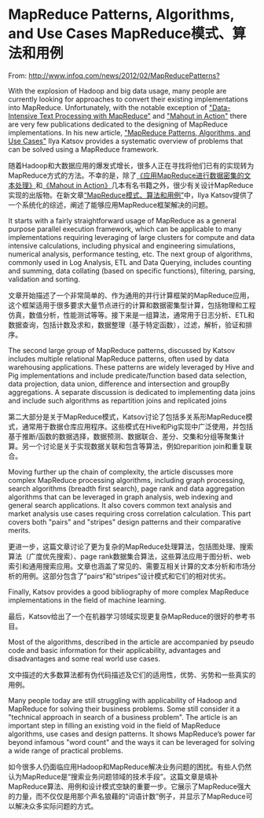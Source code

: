 MapReduce Patterns, Algorithms, and Use Cases
MapReduce模式、算法和用例
====

From: <http://www.infoq.com/news/2012/02/MapReducePatterns?>
  

With the explosion of Hadoop and big data usage, many people are currently looking for approaches to convert their existing implementations into MapReduce. Unfortunately, with the notable exception of ["Data-Intensive Text Processing with MapReduce"][10] and ["Mahout in Action"][11] there are very few publications dedicated to the designing of MapReduce implementations. In his new article, ["MapReduce Patterns, Algorithms, and Use Cases"][12] Ilya Katsov provides a systematic overview of problems that can be solved using a MapReduce framework. 

随着Hadoop和大数据应用的爆发式增长，很多人正在寻找将他们已有的实现转为MapReduce方式的方法。不幸的是，除了[《应用MapReduce进行数据密集的文本处理》][10]和[《Mahout in Action》][11]几本有名书籍之外，很少有关设计MapReduce实现的出版物。在新文章[“MapReduce模式、算法和用例”][12]中，Ilya Katsov提供了一个系统化的综述，阐述了能够应用MapReduce框架解决的问题。

   [10]: http://www.amazon.com/Data-Intensive-Processing-MapReduce-Synthesis-Technologies/dp/1608453421
   [11]: http://www.amazon.com/Mahout-Action-Sean-Owen/dp/1935182684/ref=sr_1_1?s=books&ie=UTF8&qid=1327246973&sr=1-1
   [12]: http://highlyscalable.wordpress.com/2012/02/01/mapreduce-patterns/

It starts with a fairly straightforward usage of MapReduce as a general purpose parallel execution framework, which can be applicable to many implementations requiring leveraging of large clusters for compute and data intensive calculations, including physical and engineering simulations, numerical analysis, performance testing, etc. The next group of algorithms, commonly used in Log Analysis, ETL and Data Querying, includes counting and summing, data collating (based on specific functions), filtering, parsing, validation and sorting. 

文章开始描述了一个非常简单的、作为通用的并行计算框架的MapReduce应用，这个框架适用于很多要求大量节点进行的计算和数据密集型计算，包括物理和工程仿真，数值分析，性能测试等等。接下来是一组算法，通常用于日志分析、ETL和数据查询，包括计数及求和，数据整理（基于特定函数），过滤，解析，验证和排序。

The second large group of MapReduce patterns, discussed by Katsov includes multiple relational MapReduce patterns, often used by data warehousing applications. These patterns are widely leveraged by Hive and Pig implementations and include predicate/function based data selection, data projection, data union, difference and intersection and groupBy aggregations. A separate discussion is dedicated to implementing data joins and include such algorithms as repartition joins and replicated joins 

第二大部分是关于MapReduce模式，Katsov讨论了包括多关系形MapReduce模式，通常用于数据仓库应用程序。这些模式在Hive和Pig实现中广泛使用，并包括基于推断/函数的数据选择，数据预测、数据联合、差分、交集和分组等聚集计算。另一个讨论是关于实现数据关联和包含等算法，例如reparition join和重复联合。

Moving further up the chain of complexity, the article discusses more complex MapReduce processing algorithms, including graph processing, search algorithms (breadth first search), page rank and data aggregation algorithms that can be leveraged in graph analysis, web indexing and general search applications. It also covers common text analysis and market analysis use cases requiring cross correlation calculation. This part covers both "pairs" and "stripes" design patterns and their comparative merits. 

更进一步，这篇文章讨论了更为复杂的MapReduce处理算法，包括图处理、搜索算法（广度优先搜索）、page rank数据集合算法，这些算法应用于图分析、web索引和通用搜索应用。文章也涵盖了常见的、需要互相关计算的文本分析和市场分析的用例。这部分包含了”pairs“和”stripes”设计模式和它们的相对优劣。

Finally, Katsov provides a good bibliography of more complex MapReduce implementations in the field of machine learning. 

最后，Katsov给出了一个在机器学习领域实现更复杂MapReduce的很好的参考书目。

Most of the algorithms, described in the article are accompanied by pseudo code and basic information for their applicability, advantages and disadvantages and some real world use cases. 

文中描述的大多数算法都有伪代码描述及它们的适用性，优势、劣势和一些真实的用例。

Many people today are still struggling with applicability of Hadoop and MapReduce for solving their business problems. Some still consider it a "technical approach in search of a business problem". The article is an important step in filling an existing void in the field of MapReduce algorithms, use cases and design patterns. It shows MapReduce’s power far beyond infamous "word count" and the ways it can be leveraged for solving a wide range of practical problems. 

如今很多人仍面临应用Hadoop和MapReduce解决业务问题的困扰。有些人仍然认为MapReduce是“搜索业务问题领域的技术手段”。这篇文章是填补MapReduce算法、用例和设计模式空缺的重要一步。它展示了MapReduce强大的力量，而不仅仅是用那个声名狼藉的“词语计数”例子，并显示了MapReduce可以解决众多实际问题的方式。

